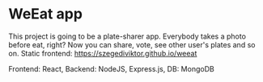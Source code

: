 # WeEat app

This project is going to be a plate-sharer app. Everybody takes a photo before eat, right? Now you can share, vote, see other user's plates and so on.
Static frontend: https://szegediviktor.github.io/weeat

Frontend: React, Backend: NodeJS, Express.js, DB: MongoDB
